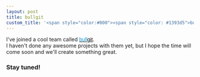 ```yaml
---
layout: post
title: bullgit
custom_title: '<span style="color:#000"><span style="color: #1393d5">bull</span>git</span>'
---
```


I've joined a cool team called 
<a target="_blank" href="http://bullgit.github.io" style="font-family: sans-serif; color:#000"><span style="color: #1393d5">bull</span>git</a>.  
I haven't done any awesome projects with them yet, but I hope the time will come soon and we'll create something great.  
### Stay tuned!
